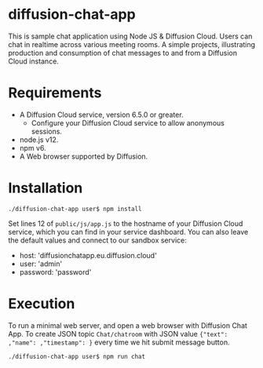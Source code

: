# diffusion-chat-app

This is sample chat application using Node JS & Diffusion Cloud.
Users can chat in realtime across various meeting rooms.
A simple projects, illustrating production and consumption of chat messages to and from a Diffusion Cloud instance.

# Requirements
* A Diffusion Cloud service, version 6.5.0 or greater.
    * Configure your Diffusion Cloud service to allow anonymous sessions.
* node.js v12.
* npm v6.
* A Web browser supported by Diffusion.

# Installation
```
./diffusion-chat-app user$ npm install
```

Set lines 12 of `public/js/app.js` to the hostname of your Diffusion Cloud service, which you can find in your service dashboard.
You can also leave the default values and connect to our sandbox service:
* host: 'diffusionchatapp.eu.diffusion.cloud'
* user: 'admin'
* password: 'password'

# Execution

To run a minimal web server, and open a web browser with Diffusion Chat App.
To create JSON topic `Chat/chatroom` with JSON value `{"text": ,"name": ,"timestamp": }` every time we hit submit message button.
```
./diffusion-chat-app user$ npm run chat
```
